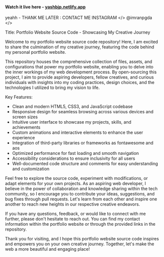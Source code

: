 
#### Watch it live here - [yashbjp.netlify.app](https://imranpgda.netlify.app/)
yeahh - THANK ME LATER :  CONTACT ME INSTAGRAM </> @imranpgda </>

Title: Portfolio Website Source Code - Showcasing My Creative Journey

Welcome to my portfolio website source code repository! Here, I am excited to share the culmination of my creative journey, featuring the code behind my personal portfolio website.

This repository houses the comprehensive collection of files, assets, and configurations that power my portfolio website, enabling you to delve into the inner workings of my web development process. By open-sourcing this project, I aim to provide aspiring developers, fellow creatives, and curious individuals with insights into my coding practices, design choices, and the technologies I utilized to bring my vision to life.

Key Features:
- Clean and modern HTML5, CSS3, and JavaScript codebase
- Responsive design for seamless browsing across various devices and screen sizes
- Intuitive user interface to showcase my projects, skills, and achievements
- Custom animations and interactive elements to enhance the user experience
- Integration of third-party libraries or frameworks as fontawesome and aos
- Optimized performance for fast loading and smooth navigation
- Accessibility considerations to ensure inclusivity for all users
- Well-documented code structure and comments for easy understanding and customization

Feel free to explore the source code, experiment with modifications, or adapt elements for your own projects. As an aspiring web developer, I believe in the power of collaboration and knowledge sharing within the tech community, so I encourage you to contribute your ideas, suggestions, and bug fixes through pull requests. Let's learn from each other and inspire one another to reach new heights in our respective creative endeavors.

If you have any questions, feedback, or would like to connect with me further, please don't hesitate to reach out. You can find my contact information within the portfolio website or through the provided links in the repository.

Thank you for visiting, and I hope this portfolio website source code inspires and empowers you on your own creative journey. Together, let's make the web a more beautiful and engaging place!
